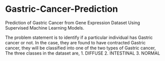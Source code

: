 # Gastric-Cancer-Prediction
Prediction of Gastric Cancer from Gene Expression Dataset Using Supervised Machine Learning Models.

The problem statement is to identify if a particular individual has Gastric cancer or not. In the case, they are found to have contracted Gastric cancer, they will be classified into one of the two types of Gastric cancer,
The three classes in the dataset are,
                1.	DIFFUSE
                2.	INTESTINAL
                3.	NORMAL
